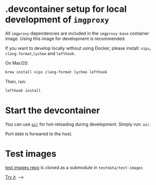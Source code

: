 # .devcontainer setup for local development of `imgproxy`

All `imgproxy` dependencies are included in the `imgproxy-base` container image. Using this image for development is recommended.

If you want to develop locally without using Docker, please install: `vips`, `clang-format`,`lychee` and `lefthook`.

On MacOS:

```sh
brew install vips clang-format lychee lefthook
```

Then, run:
```sh
lefthook install
```

# Start the devcontainer

You can use [`air`](https://github.com/air-verse/air) for hot-reloading during development. Simply run: `air`.

Port `8080` is forwared to the host.

# Test images

[test images repo](https://github.com/imgproxy/test-images.git) is cloned as a submodule in `testdata/test-images`

[Try it](http://localhost:8080/insecure/rs:fit:300:200/plain/local:///kitten.jpg@png). -->
